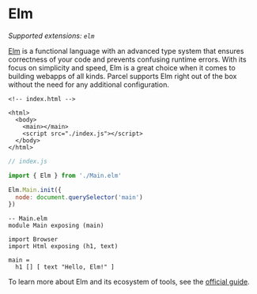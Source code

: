 # Elm

_Supported extensions: `elm`_

[Elm](https://elm-lang.org/) is a functional language with an advanced type system that ensures correctness of your code and prevents confusing runtime errors. With its focus on simplicity and speed, Elm is a great choice when it comes to building webapps of all kinds. Parcel supports Elm right out of the box without the need for any additional configuration.

```markup
<!-- index.html -->

<html>
  <body>
    <main></main>
    <script src="./index.js"></script>
  </body>
</html>
```

```javascript
// index.js

import { Elm } from './Main.elm'

Elm.Main.init({
  node: document.querySelector('main')
})
```

```text
-- Main.elm
module Main exposing (main)

import Browser
import Html exposing (h1, text)

main =
  h1 [] [ text "Hello, Elm!" ]
```

To learn more about Elm and its ecosystem of tools, see the [official guide](https://guide.elm-lang.org/).

